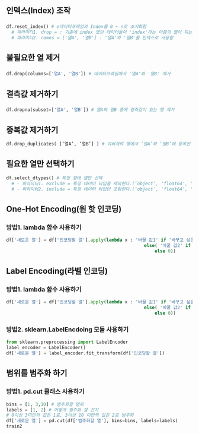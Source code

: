 ## 인덱스(Index) 조작
### 
```python
df.reset_index() # e데이터프레임의 Index를 0 ~ n로 초기화함
  # 파라미터1. drop = : 기존에 index 였던 데이터들이 'index'라는 이름의 열이 되는데, 이 열을 제거함 (True, False)
  # 파라미터2. names = ['엶A', '열B'] : '열A'와 '열B'를 인덱스로 사용함 
```

## 불필요한 열 제거
### 
```python
df.drop(columns=['열A', '열B']) # 데이터프레임에서 '열A'와 '열B' 제거
```


## 결측값 제거하기
### 
```python
df.dropna(subset=['열A', '열B']) # 열A와 열B 중에 결측값이 있는 행 제거
```

## 중복값 제거하기
```python
df.drop_duplicates( [‘열A’, ‘열B’] ) # 여러개의 행에서 ‘열A’와 ‘열B’에 중복된 값이 있을 경우 하나의 행만 남기고 제거
```

## 필요한 열만 선택하기
```python
df.select_dtypes() # 특정 형태 열만 선택
  # - 파라미터1. exclude = 특정 데이터 타입을 제외한다.(‘object’, 'float64', 'int64, 'bool')
  # - 파라미터2. include = 특정 데이터 타입만 포함한다.(‘object’, 'float64', 'int64, 'bool')
```

## One-Hot Encoding(원 핫 인코딩)
### 방법1. lambda 함수 사용하기

``` python
df['새로운 열'] = df['인코딩할 열'].apply(lambda x : '바꿀 값1' if '바꾸고 싶은 값1' in x
                                                    else( '바꿀 값2' if '바꾸고 싶은 값2' in x
                                                        else 0))

```

## Label Encoding(라벨 인코딩)
### 방법1. lambda 함수 사용하기
``` python
df['새로운 열'] = df['인코딩할 열'].apply(lambda x : '바꿀 값1' if '바꾸고 싶은 값1' in x
                                                    else( '바꿀 값2' if '바꾸고 싶은 값2' in x
                                                        else 0))
```

### 방법2. sklearn.LabelEncdoing 모듈 사용하기
```python
from sklearn.preprocessing import LabelEncoder
label_encoder = LabelEncoder()
df['새로운 열'] = label_encoder.fit_transform(df['인코딩할 열'])
```


## 범위를 범주화 하기
### 방법1. pd.cut 클래스 사용하기
```python
bins = [1, 3,10] # 범주화할 범위 
labels = [1, 2] # 어떻게 범주화 할 건지
# 0이상 3미만의 값은 1로, 3이상 10 미만의 값은 2로 범주화
df['새로운 열'] = pd.cut(df['범주화할 열'], bins=bins, labels=labels)
train2
```
